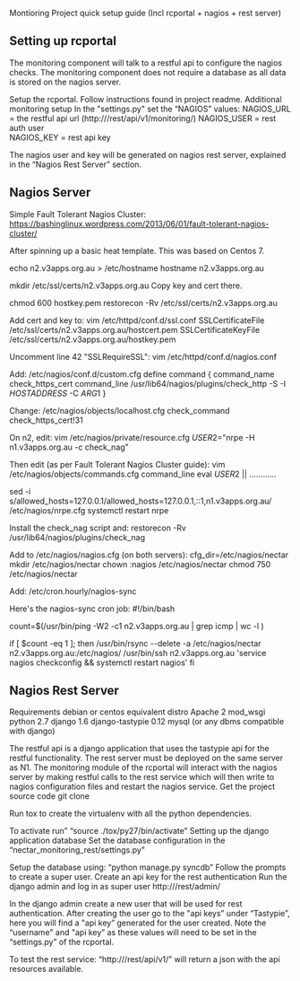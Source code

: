 Montioring Project quick setup guide (Incl rcportal + nagios + rest server)

Setting up rcportal
-------------------
The monitoring component will talk to a restful api to configure the nagios checks. The monitoring component does not require a database as all data is stored on the nagios server. 

Setup the rcportal. Follow instructions found in project readme. 
Additional monitoring setup 
In the "settings.py" set the “NAGIOS” values: 
NAGIOS_URL = the restful api url (http://<hostname>/rest/api/v1/monitoring/) 
NAGIOS_USER = rest auth user  
NAGIOS_KEY = rest api key 

The nagios user and key will be generated on nagios rest server, explained in the “Nagios Rest Server” section. 


Nagios Server
-------------
Simple Fault Tolerant Nagios Cluster:
https://bashinglinux.wordpress.com/2013/06/01/fault-tolerant-nagios-cluster/

After spinning up a basic heat template. This was based on Centos 7.

echo n2.v3apps.org.au > /etc/hostname
hostname n2.v3apps.org.au

mkdir /etc/ssl/certs/n2.v3apps.org.au
Copy key and cert there.

chmod 600 hostkey.pem
restorecon -Rv /etc/ssl/certs/n2.v3apps.org.au

Add cert and key to: vim /etc/httpd/conf.d/ssl.conf
	SSLCertificateFile /etc/ssl/certs/n2.v3apps.org.au/hostcert.pem
	SSLCertificateKeyFile /etc/ssl/certs/n2.v3apps.org.au/hostkey.pem

Uncomment line 42 "SSLRequireSSL": vim /etc/httpd/conf.d/nagios.conf

Add: /etc/nagios/conf.d/custom.cfg
define command {
   command_name check_https_cert
   command_line /usr/lib64/nagios/plugins/check_http -S -I $HOSTADDRESS$ -C $ARG1$
}

Change: /etc/nagios/objects/localhost.cfg
  check_command        check_https_cert!31

On n2, edit: vim /etc/nagios/private/resource.cfg
$USER2$="nrpe -H n1.v3apps.org.au -c check_nag"

Then edit (as per Fault Tolerant Nagios Cluster guide): vim /etc/nagios/objects/commands.cfg
  command_line   eval $USER2$ || ............<rest of check>

sed -i s/allowed_hosts=127.0.0.1/allowed_hosts=127.0.0.1,::1,n1.v3apps.org.au/ /etc/nagios/nrpe.cfg
systemctl restart nrpe

Install the check_nag script and: restorecon -Rv /usr/lib64/nagios/plugins/check_nag

Add to /etc/nagios/nagios.cfg (on both servers): cfg_dir=/etc/nagios/nectar
mkdir /etc/nagios/nectar
chown :nagios /etc/nagios/nectar
chmod 750 /etc/nagios/nectar

Add: /etc/cron.hourly/nagios-sync


Here's the nagios-sync cron job:
#!/bin/bash

count=$(/usr/bin/ping -W2 -c1 n2.v3apps.org.au | grep icmp | wc -l )

if [ $count -eq 1 ]; then
  /usr/bin/rsync --delete -a /etc/nagios/nectar n2.v3apps.org.au:/etc/nagios/
  /usr/bin/ssh n2.v3apps.org.au 'service nagios checkconfig && systemctl restart nagios'
fi


Nagios Rest Server 
------------------
Requirements
debian or centos equivalent distro 
Apache 2 
mod_wsgi 
python 2.7 
django 1.6 
django-tastypie 0.12 
mysql (or any dbms compatible with django) 

The restful api is a django application that uses the tastypie api for the restful functionality. The rest server must be deployed on the same server as N1. The monitoring module of the rcportal will interact with the nagios server by making restful calls to the rest service which will then write to nagios configuration files and restart the nagios service. 
Get the project source code
git clone <monitoring-rest> 

Run tox to create the virtualenv with all the python dependencies.

To activate run” “source <app directory>./tox/py27/bin/activate”
Setting up the django application database
Set the database configuration in the “nectar_monitoring_rest/settings.py" 

Setup the database using: “python manage.py syncdb”
Follow the prompts to create a super user.
Create an api key for the rest authentication
Run the django admin and log in as super user 
http://<hostname>/rest/admin/ 

In the django admin create a new user that will be used for rest authentication. After creating the user go to the "api keys” under “Tastypie”, here you will find a "api key” generated for the user created. Note the “username" and "api key” as these values will need to be set in the “settings.py” of the rcportal. 

To test the rest service: “http://<hostname>/rest/api/v1/” will return a json with the api resources available.


